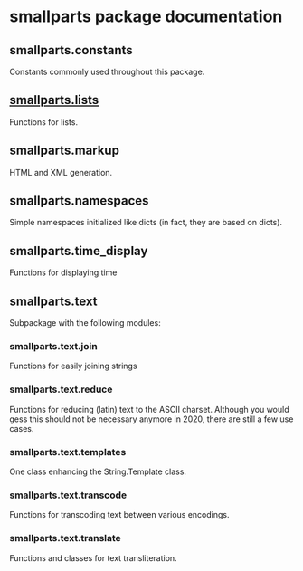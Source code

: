 # smallparts package documentation

## smallparts.constants

Constants commonly used throughout this package.

## [smallparts.lists](./smallparts.lists.md)

Functions for lists.

## smallparts.markup

HTML and XML generation.

## smallparts.namespaces

Simple namespaces initialized like dicts (in fact, they are based on dicts).

## smallparts.time_display

Functions for displaying time

## smallparts.text

Subpackage with the following modules:

### smallparts.text.join

Functions for easily joining strings

### smallparts.text.reduce

Functions for reducing (latin) text to the ASCII charset.
Although you would gess this should not be necessary anymore in 2020,
there are still a few use cases. 

### smallparts.text.templates

One class enhancing the String.Template class.

### smallparts.text.transcode

Functions for transcoding text between various encodings.

### smallparts.text.translate

Functions and classes for text transliteration.

